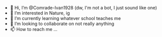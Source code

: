 - 👋 Hi, I’m @Comrade-Ivan1928 (dw, I'm not a bot, I just sound like one)
- 👀 I’m interested in Nature, ig
- 🌱 I’m currently learning whatever school teaches me
- 💞️ I’m looking to collaborate on not really anything
- 📫 How to reach me ...

<!---
Comrade-Ivan1928/Comrade-Ivan1928 is a ✨ special ✨ repository because its `README.md` (this file) appears on your GitHub profile.
You can click the Preview link to take a look at your changes.
--->
